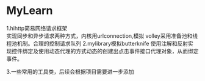 # MyLearn
1.hihttp简易网络请求框架  
实现同步和异步请求两种方式，内核用urlconnection,模拟 volley采用准备池和线程池机制。合理的控制请求队列
2.mylibrary模拟butterknife
使用注解和反射实现控件绑定及使用动态代理的方式动态的创建出点击事件接口代理对象，从而绑定事件。

3.一些常用的工具类，后续会根据项目需要进一步添加
